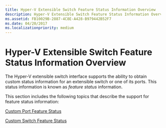 ```yaml
---
title: Hyper-V Extensible Switch Feature Status Information Overview
description: Hyper-V Extensible Switch Feature Status Information Overview
ms.assetid: FB10029B-2887-4C8E-A428-B979442B52F7
ms.date: 04/20/2017
ms.localizationpriority: medium
---
```


# Hyper-V Extensible Switch Feature Status Information Overview


The Hyper-V extensible switch interface supports the ability to obtain custom status information for an extensible switch or one of its ports. This status information is known as *feature status* information.

This section includes the following topics that describe the support for feature status information:

[Custom Port Feature Status](custom-port-feature-status.md)

[Custom Switch Feature Status](custom-switch-feature-status.md)

 

 






